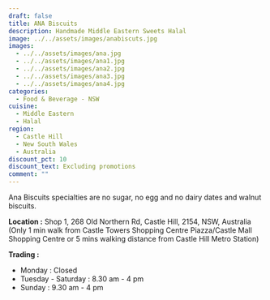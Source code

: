 ```yaml
---
draft: false
title: ANA Biscuits
description: Handmade Middle Eastern Sweets Halal
image: ../../assets/images/anabiscuts.jpg
images:
  - ../../assets/images/ana.jpg
  - ../../assets/images/ana1.jpg
  - ../../assets/images/ana2.jpg
  - ../../assets/images/ana3.jpg
  - ../../assets/images/ana4.jpg
categories:
  - Food & Beverage - NSW
cuisine:
  - Middle Eastern
  - Halal
region:
  - Castle Hill
  - New South Wales
  - Australia
discount_pct: 10
discount_text: Excluding promotions
comment: ""
---
```

Ana Biscuits specialties are no sugar, no egg and no dairy dates and walnut biscuits.

**Location :** Shop 1, 268 Old Northern Rd, Castle Hill, 2154, NSW, Australia\
(Only 1 min walk from Castle Towers Shopping Centre Piazza/Castle Mall Shopping Centre or 5 mins walking distance from Castle Hill Metro Station)

**Trading :** 

* Monday : Closed
* Tuesday - Saturday : 8.30 am - 4 pm
* Sunday : 9.30 am - 4 pm
